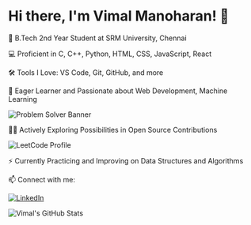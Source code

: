 

  # Hi there, I'm Vimal Manoharan! 👋
  
  🚀 B.Tech 2nd Year Student at SRM University, Chennai
  
  💻 Proficient in C, C++, Python, HTML, CSS, JavaScript, React
  
  🛠️ Tools I Love: VS Code, Git, GitHub, and more

  🌱 Eager Learner and Passionate about Web Development, Machine Learning
  
  ![Problem Solver Banner](https://img.shields.io/badge/Problem%20Solver-%F0%9F%94%A7-blueviolet)
  
  👨‍💻 Actively Exploring Possibilities in Open Source Contributions

  ![LeetCode Profile](https://img.shields.io/badge/LeetCode-Profile-brightgreen?style=flat&logo=leetcode)
  
  ⚡️ Currently Practicing and Improving on Data Structures and Algorithms
  
  📫 Connect with me:
  
  [![LinkedIn](https://img.shields.io/badge/LinkedIn-Connect-blue)](https://www.linkedin.com/in/vimalmanoharan2004/)
</div>

<!-- GitHub Stats -->
![Vimal's GitHub Stats](https://github-readme-stats.vercel.app/api?username=your-username&show_icons=true&theme=radical)
